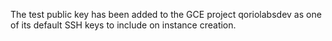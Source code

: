 The test public key has been added to the GCE project qoriolabsdev as one of its default SSH keys to include on instance creation.

